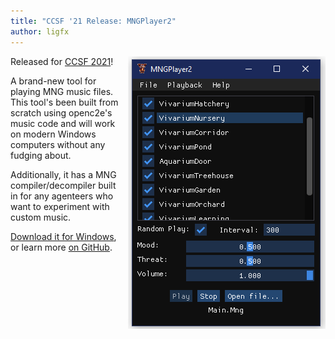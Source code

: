 ```yaml
---
title: "CCSF '21 Release: MNGPlayer2"
author: ligfx
---
```


<img src="/images/mngplayer2.png" style="float:right; padding-left: 10px"/>

Released for [CCSF 2021](https://ccsf2021.tumblr.com/post/670239247947677696/thank-you-to-ligfx-for-making-the-new-mngplayer2)!

A brand-new tool for playing MNG music files. This tool's been built from scratch using openc2e's music code and will work on modern Windows computers without any fudging about.

Additionally, it has a MNG compiler/decompiler built in for any agenteers who want to experiment with custom music.

[Download it for Windows](https://github.com/openc2e/openc2e/releases/download/mngplayer2-v1.0/MNGPlayer2-1.0-Windows.zip), or learn more [on GitHub](https://github.com/openc2e/openc2e/releases/tag/mngplayer2-v1.0).

<div style="clear: both"></div>

